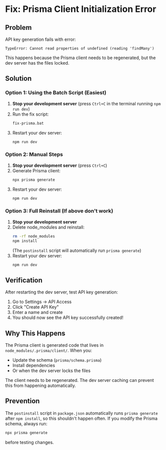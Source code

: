 # Fix: Prisma Client Initialization Error

## Problem
API key generation fails with error:
```
TypeError: Cannot read properties of undefined (reading 'findMany')
```

This happens because the Prisma client needs to be regenerated, but the dev server has the files locked.

## Solution

### Option 1: Using the Batch Script (Easiest)
1. **Stop your development server** (press `Ctrl+C` in the terminal running `npm run dev`)
2. Run the fix script:
   ```bash
   fix-prisma.bat
   ```
3. Restart your dev server:
   ```bash
   npm run dev
   ```

### Option 2: Manual Steps
1. **Stop your development server** (press `Ctrl+C`)
2. Generate Prisma client:
   ```bash
   npx prisma generate
   ```
3. Restart your dev server:
   ```bash
   npm run dev
   ```

### Option 3: Full Reinstall (If above don't work)
1. **Stop your development server**
2. Delete node_modules and reinstall:
   ```bash
   rm -rf node_modules
   npm install
   ```
   (The `postinstall` script will automatically run `prisma generate`)
3. Restart your dev server:
   ```bash
   npm run dev
   ```

## Verification
After restarting the dev server, test API key generation:
1. Go to Settings → API Access
2. Click "Create API Key"
3. Enter a name and create
4. You should now see the API key successfully created!

## Why This Happens
The Prisma client is generated code that lives in `node_modules/.prisma/client/`. When you:
- Update the schema (`prisma/schema.prisma`)
- Install dependencies
- Or when the dev server locks the files

The client needs to be regenerated. The dev server caching can prevent this from happening automatically.

## Prevention
The `postinstall` script in `package.json` automatically runs `prisma generate` after `npm install`, so this shouldn't happen often. If you modify the Prisma schema, always run:
```bash
npx prisma generate
```
before testing changes.
